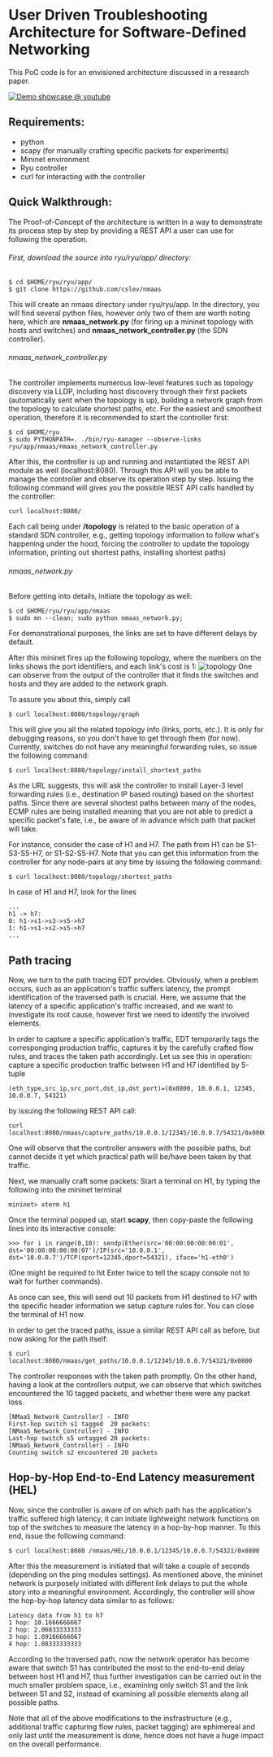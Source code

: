 # User Driven Troubleshooting Architecture for Software-Defined Networking
This PoC code is for an envisioned architecture discussed in a research paper.

[![Demo showcase @ youtube](https://cloud.githubusercontent.com/assets/8448436/26256830/23f51ff0-3cb6-11e7-92aa-e240db71e676.png)](https://www.youtube.com/watch?v=o389kng73TM)


## Requirements:
 - python 
 - scapy (for manually crafting specific packets for experiments)
 - Mininet environment
 - Ryu controller
 - curl for interacting with the controller
 
## Quick Walkthrough:
 The Proof-of-Concept of the architecture is written in a way to demonstrate its process step by step by providing a REST API a user can use for following the operation.
###### First, download the source into ryu/ryu/app/ directory:
```
$ cd $HOME/ryu/ryu/app/
$ git clone https://github.com/cslev/nmaas
```
This will create an nmaas directory under ryu/ryu/app.
In the directory, you will find several python files, however only two of them are worth noting here, which are __nmaas_network.py__ (for firing up a mininet topology with hosts and switches) and __nmaas_network_controller.py__ (the SDN controller).  


###### nmaas_network_controller.py
The controller implements numerous low-level features such as topology discovery via LLDP, including host discovery through their first packets (automatically sent when the topology is up), building a network graph from the topology to calculate shortest paths, etc.
For the easiest and smoothest operation, therefore it is recommended to start the controller first:
```
$ cd $HOME/ryu
$ sudo PYTHONPATH=. ./bin/ryu-manager --observe-links ryu/app/nmaas/nmaas_network_controller.py
```
After this, the controller is up and running and instantiated the REST API module as well (localhost:8080). Through this API will you be able to manage the controller and observe its operation step by step.
Issuing the following command will gives you the possible REST API calls handled by the controller:
```
curl localhost:8080/
```
Each call being under __/topology__ is related to the basic operation of a standard SDN controller, e.g., getting topology information to follow what's happening under the hood, forcing the controller to update the topology information, printing out shortest paths, installing shortest paths)


###### nmaas_network.py
Before getting into details, initiate the topology as well:
```
$ cd $HOME/ryu/ryu/app/nmaas
$ sudo mn --clean; sudo python nmaas_network.py;
```
For demonstrational purposes, the links are set to have different delays by default.

After this mininet fires up the following topology, where the numbers on the links shows the port identifiers, and each link's cost is 1:
![topology](https://cloud.githubusercontent.com/assets/8448436/25897428/d6d7a84c-357f-11e7-8459-7186db73aa81.png)
One can observe from the output of the controller that it finds the switches and hosts and they are added to the network graph.

To assure you about this, simply call
```
$ curl localhost:8080/topology/graph
```
This will give you all the related topology info (links, ports, etc.). It is only for debugging reasons, so you don't have to get through them (for now).
Currently, switches do not have any meaningful forwarding rules, so issue the following command:
```
$ curl localhost:8080/topology/install_shortest_paths
```
As the URL suggests, this will ask the controller to install Layer-3 level forwarding rules (i.e., destination IP based routing) based on the shortest paths. Since there are several shortest paths between many of the nodes, ECMP rules are being installed meaning that you are not able to predict a specific packet's fate, i.e., be aware of in advance which path that packet will take.

For instance, consider the case of H1 and H7. The path from H1 can be S1-S3-S5-H7, or S1-S2-S5-H7. 
Note that you can get this information from the controller for any node-pairs at any time by issuing the following command:
```
$ curl localhost:8080/topology/shortest_paths
```
In case of H1 and H7, look for the lines 
```
...
h1 -> h7:
0: h1->s1->s3->s5->h7
1: h1->s1->s2->s5->h7
...
```

## Path tracing 
Now, we turn to the path tracing EDT provides. Obviously, when a problem occurs, such as an application's traffic suffers latency, the prompt identification of the traversed path is crucial. Here, we assume that the latency of a specific application's traffic increased, and we want to investigate its root cause, however first we need to identify the involved elements.

In order to capture a specific application's traffic, EDT temporarily tags the corresponging production traffic, captures it by the carefully crafted flow rules, and traces the taken path accordingly.
Let us see this in operation: capture a specific production traffic between H1 and H7 identified by 5-tuple
```
(eth_type,src_ip,src_port,dst_ip,dst_port)=(0x0800, 10.0.0.1, 12345, 10.0.0.7, 54321)
```
by issuing the following REST API call:
```
curl localhost:8080/nmaas/capture_paths/10.0.0.1/12345/10.0.0.7/54321/0x0800
```
One will observe that the controller answers with the possible paths, but cannot decide it yet which practical path will be/have been taken by that traffic.

Next, we manually craft some packets:
Start a terminal on H1, by typing the following into the mininet terminal
```
mininet> xterm h1
```
Once the terminal popped up, start __scapy__, then copy-paste the following lines into its interactive console:
```
>>> for i in range(0,10): sendp(Ether(src='00:00:00:00:00:01', dst='00:00:00:00:00:07')/IP(src='10.0.0.1', dst='10.0.0.7')/TCP(sport=12345,dport=54321), iface='h1-eth0')
```
(One might be required to hit Enter twice to tell the scapy console not to wait for further commands). 

As once can see, this will send out 10 packets from H1 destined to H7 with the specific header information we setup capture rules for.
You can close the terminal of H1 now.

In order to get the traced paths, issue a similar REST API call as before, but now asking for the path itself:
```
$ curl localhost:8080/nmaas/get_paths/10.0.0.1/12345/10.0.0.7/54321/0x0800
```
The controller responses with the taken path promptly. On the other hand, having a look at the controllers output, we can observe that which switches encountered the 10 tagged packets, and whether there were any packet loss.
```
[NMaaS_Network_Controller] - INFO
First-hop switch s1 tagged  20 packets:
[NMaaS_Network_Controller] - INFO
Last-hop switch s5 untagged 20 packets:
[NMaaS_Network_Controller] - INFO
Counting switch s2 encountered 20 packets
```

## Hop-by-Hop End-to-End Latency measurement (HEL)
Now, since the controller is aware of on which path has the application's traffic suffered high latency, it can initiate lightweight network functions on top of the switches to measure the latency in a hop-by-hop manner.
To this end, issue the following command:
```
$ curl localhost:8080 /nmaas/HEL/10.0.0.1/12345/10.0.0.7/54321/0x0800
```
After this the measurement is initiated that will take a couple of seconds (depending on the ping modules settings).
As mentioned above, the mininet network is purposely initiated with different link delays to put the whole story into a meaningful environment. 
Accordingly, the controller will show the hop-by-hop latency data similar to as follows:
```
Latency data from h1 to h7
1 hop: 10.1666666667
2 hop: 2.06833333333
3 hop: 1.09166666667
4 hop: 1.08333333333
```

According to the traversed path, now the network operator has become aware that switch S1 has contributed the most to the end-to-end delay between host H1 and H7, thus further investigation can be carried out in the much smaller problem space, i.e., examining only switch S1 and the link between S1 and S2, instead of examining all possible elements along all possible paths.

Note that all of the above modifications to the insfrastructure (e.g., additional traffic capturing flow rules, packet tagging) are ephimereal and only last until the measurement is done, hence does not have a huge impact on the overall performance.
